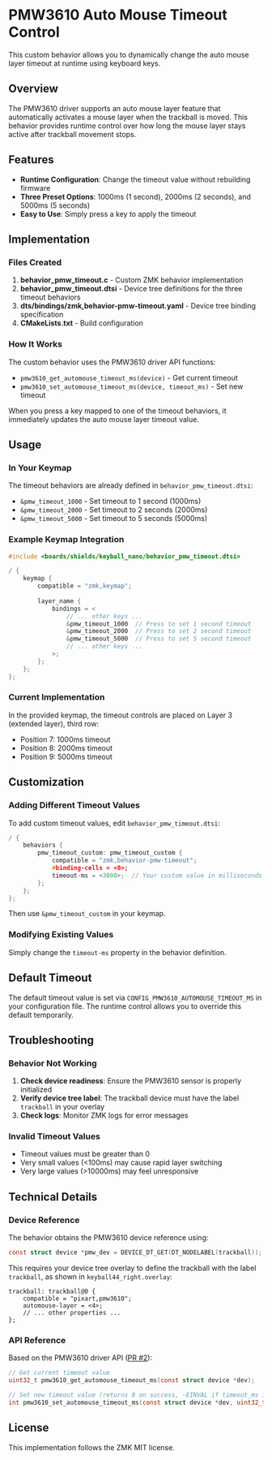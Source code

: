 # PMW3610 Auto Mouse Timeout Control

This custom behavior allows you to dynamically change the auto mouse layer timeout at runtime using keyboard keys.

## Overview

The PMW3610 driver supports an auto mouse layer feature that automatically activates a mouse layer when the trackball is moved. This behavior provides runtime control over how long the mouse layer stays active after trackball movement stops.

## Features

- **Runtime Configuration**: Change the timeout value without rebuilding firmware
- **Three Preset Options**: 1000ms (1 second), 2000ms (2 seconds), and 5000ms (5 seconds)
- **Easy to Use**: Simply press a key to apply the timeout

## Implementation

### Files Created

1. **behavior_pmw_timeout.c** - Custom ZMK behavior implementation
2. **behavior_pmw_timeout.dtsi** - Device tree definitions for the three timeout behaviors
3. **dts/bindings/zmk,behavior-pmw-timeout.yaml** - Device tree binding specification
4. **CMakeLists.txt** - Build configuration

### How It Works

The custom behavior uses the PMW3610 driver API functions:
- `pmw3610_get_automouse_timeout_ms(device)` - Get current timeout
- `pmw3610_set_automouse_timeout_ms(device, timeout_ms)` - Set new timeout

When you press a key mapped to one of the timeout behaviors, it immediately updates the auto mouse layer timeout value.

## Usage

### In Your Keymap

The timeout behaviors are already defined in `behavior_pmw_timeout.dtsi`:

- `&pmw_timeout_1000` - Set timeout to 1 second (1000ms)
- `&pmw_timeout_2000` - Set timeout to 2 seconds (2000ms)  
- `&pmw_timeout_5000` - Set timeout to 5 seconds (5000ms)

### Example Keymap Integration

```c
#include <boards/shields/keyball_nano/behavior_pmw_timeout.dtsi>

/ {
    keymap {
        compatible = "zmk,keymap";
        
        layer_name {
            bindings = <
                // ... other keys ...
                &pmw_timeout_1000  // Press to set 1 second timeout
                &pmw_timeout_2000  // Press to set 2 second timeout
                &pmw_timeout_5000  // Press to set 5 second timeout
                // ... other keys ...
            >;
        };
    };
};
```

### Current Implementation

In the provided keymap, the timeout controls are placed on Layer 3 (extended layer), third row:
- Position 7: 1000ms timeout
- Position 8: 2000ms timeout
- Position 9: 5000ms timeout

## Customization

### Adding Different Timeout Values

To add custom timeout values, edit `behavior_pmw_timeout.dtsi`:

```c
/ {
    behaviors {
        pmw_timeout_custom: pmw_timeout_custom {
            compatible = "zmk,behavior-pmw-timeout";
            #binding-cells = <0>;
            timeout-ms = <3000>;  // Your custom value in milliseconds
        };
    };
};
```

Then use `&pmw_timeout_custom` in your keymap.

### Modifying Existing Values

Simply change the `timeout-ms` property in the behavior definition.

## Default Timeout

The default timeout value is set via `CONFIG_PMW3610_AUTOMOUSE_TIMEOUT_MS` in your configuration file. The runtime control allows you to override this default temporarily.

## Troubleshooting

### Behavior Not Working

1. **Check device readiness**: Ensure the PMW3610 sensor is properly initialized
2. **Verify device tree label**: The trackball device must have the label `trackball` in your overlay
3. **Check logs**: Monitor ZMK logs for error messages

### Invalid Timeout Values

- Timeout values must be greater than 0
- Very small values (<100ms) may cause rapid layer switching
- Very large values (>10000ms) may feel unresponsive

## Technical Details

### Device Reference

The behavior obtains the PMW3610 device reference using:
```c
const struct device *pmw_dev = DEVICE_DT_GET(DT_NODELABEL(trackball));
```

This requires your device tree overlay to define the trackball with the label `trackball`, as shown in `keyball44_right.overlay`:

```dts
trackball: trackball@0 {
    compatible = "pixart,pmw3610";
    automouse-layer = <4>;
    // ... other properties ...
};
```

### API Reference

Based on the PMW3610 driver API ([PR #2](https://github.com/dangnm/zmk-pmw3610-driver/pull/2/files)):

```c
// Get current timeout value
uint32_t pmw3610_get_automouse_timeout_ms(const struct device *dev);

// Set new timeout value (returns 0 on success, -EINVAL if timeout_ms is 0)
int pmw3610_set_automouse_timeout_ms(const struct device *dev, uint32_t timeout_ms);
```

## License

This implementation follows the ZMK MIT license.

